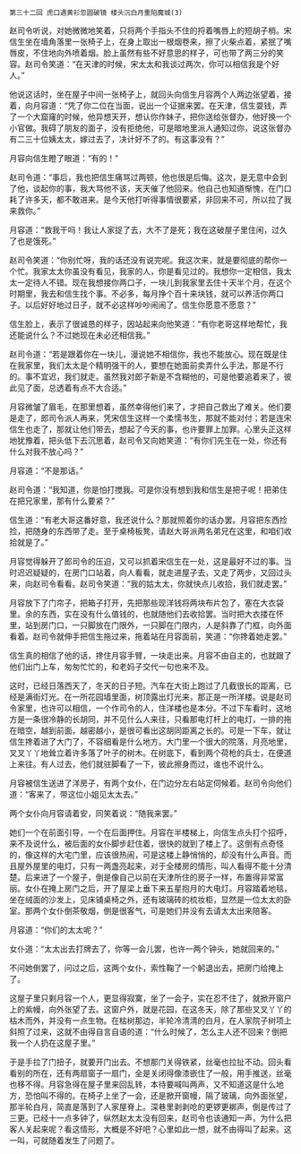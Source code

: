     第三十二回 虎口遇黄衫忽圆破镜 楼头沉白月重陷魔城(3) 

   赵司令听说，对她微微地笑着，只将两个手指头不住的捋着嘴唇上的短胡子梢。宋信生坐在墙角落里一张椅子上，在身上取出一根烟卷来，擦了火柴点着，紧抿了嘴唇皮，不住地向外喷着烟。脸上虽然有些不好意思的样子，可也带了两三分的笑容。赵司令笑道：“在天津的时候，宋太太和我谈过两次，你可以相信我是个好人。”

   他说这话时，坐在屋子中间一张椅子上，就回头向信生月容两个人两边张望着，接着，向月容道：“凭了你二位在当面，说出一个证据来罢。在天津，信生耍钱，弄了一个大窟窿的时候，他异想天开，想认你作妹子，把你送给张督办，他好换一个小官做。我碍了朋友的面子，没有拒绝他，可是暗地里派人通知过你，说这张督办有二三十位姨太太，嫁过去了，决计好不了的。有这事没有？”

   月容向信生瞪了眼道：“有的！”

   赵司令道：“事后，我也把信生痛骂过两顿，他也很是后悔。这次，是无意中会到了他，谈起你的事，我大骂他不该，天天催了他回来。他自己也知道惭愧，在门口耗了许多天，都不敢进来。是今天他打听得事情很要紧，非回来不可，所以拉了我来救你。”

   月容道：“救我干吗！我让人家捉了去，大不了是死；我在这破屋子里住闲，过久了也是饿死。”

   赵司令笑道：“你别忙呀，我的话还没有说完呢。我这次来，就是要彻底的帮你一个忙。我家太太你虽没有看见，我家的人，你是看见过的。我想你一定相信，我太太一定待人不错。现在我想接你两口子，一块儿到我家里去住十天半个月，在这个时期里，我去和信生找个事。不必多，每月挣个百十来块钱，就可以养活你两口子。以后好好地过日子，就不必这样吵吵闹闹了。信生你愿意不愿意？”

   信生脸上，表示了很诚恳的样子，因站起来向他笑道：“有你老哥这样地帮忙，我还能说什么？不过她现在未必还相信我。”

   赵司令道：“若是跟着你在一块儿，漫说她不相信你，我也不能放心。现在既是住在我家里，我们太太是个精明强干的人，要想在她面前卖弄什么手法，那是不行的。事不宜迟，我们就走。虽然我对郎子新是不含糊他的，可是他要追着来了，彼此见了面，总透着有点不大合适。”

   月容微皱了眉毛，在那里想着，虽然幸得他们来了，才把自己救出了难关。他们要是走了，郎司令派人再来，凭宋信生这样一个柔懦书生，那就不能对付；若是连宋信生也走了，那就让他们带去，想起了今天的事，也许要罪上加罪。心里头正这样地犹豫着，把头低下去沉思着，赵司令又向她笑道：“有你们先生在一处，你还有什么对我不放心吗？”

   月容道：“不是那话。”

   赵司令道：“我知道，你是怕打搅我。可是你没有想到我和信生是把子呢！把弟住在把兄家里，那有什么要紧？”

   信生道：“有老大哥这番好意，我还说什么？那就照着你的话办罢。月容把东西捡捡，把随身的东西带了走。至于桌椅板凳，请赵大哥派两名弟兄在这里，和咱们收拾就是了。”

   月容觉得躲开了郎司令的压迫，又可以抓着宋信生在一处，这是最好不过的事。当时迟迟疑疑的，在房门口站着，向人看看，就走进屋子去，又走了两步，又回过头来，向赵司令看看。赵司令笑道：“我的姑太太，你就快点儿收拾，我们就走罢。”

   月容放下了门帘子，把箱子打开，先把那些现洋钱将两块布片包了，塞在大衣袋里。余的东西，实在没有什么值钱的，也就随他们去收拾罢。当时把大衣搂在怀里，站到房门口，一只脚放在门限外，一只脚在门限内，人是斜靠了门框，向外面看着。赵司令就伸手把信生拖过来，拖着站在月容面前，笑道：“你搀着她走罢。”

   信生真的相信了他的话，搀住月容手臂，一块走出来。月容不由自主的，也就跟了他们出门上车，匆匆忙忙的，和老妈子交代一句也来不及。

   这时，已经日落西天了，冬天的日子短。汽车在大街上跑过了几截很长的距离，已经是满街灯光。在一所花园墙里面，树顶露出灯光来，那正是一所洋楼。说是赵司令家里，也许可以相信，一个作司令的人，住洋楼也是本分。不过下车看时，这地方是一条很冷静的长胡同，并不见什么人来往，只看那电灯杆上的电灯，一排的拖在暗空，越到前面，越密越小，是很可看出这胡同距离之长的。可是一下车，就让信生搀着进了大门了，不容细看是什么地方。大门里一个很大的院落，月亮地里，叉叉丫丫地耸立着许多落了叶子的树木。在树底下，看到两个荷枪的兵士，在便道上来往。有人过去，他们就驻脚看了一下，彼此擦身而过，谁也不说什么。

   月容被信生送进了洋房子，有两个女仆，在门边分左右站定伺候着。赵司令向他们道：“客来了，带这位小姐见太太去。”

   两个女仆向月容请着安，同笑着说：“随我来罢。”

   她们一个在前面引导，一个在后面押住。月容在半楼梯上，向信生点头打个招呼，来不及说什么，被后面的女仆脚步赶住着，很快的就到了楼上了。这倒有点奇怪的，像这样的大宅门里，应该很热闹，可是这楼上静悄悄的，却没有什么声音。而且屋外屋里的电灯，只有一两盏亮起来，对于全楼房的情形，叫人看得不能十分清楚。后来进了一个屋子，倒是像自己以前在天津所住的房子一样，布置得非常富丽。女仆在掩上房门之后，开了屋梁上垂下来五星抱月的大电灯。月容踏着地毯，坐在绒面的沙发上，见床铺桌椅之外，还有玻璃砖的梳妆柜，显然是一位太太的卧室。那两个女仆倒茶敬烟，倒是很客气，可是她们并没有去请太太出来陪客。

   月容道：“你们的太太呢？”

   女仆道：“太太出去打牌去了，你等一会儿罢，也许一两个钟头，她就回来的。”

   不问她倒罢了，问过之后，这两个女仆，索性鞠了一个躬退出去，把房门给掩上了。

   这屋子里只剩月容一个人，更显得寂寞，坐了一会子，实在忍不住了，就掀开窗户上的紫幔，向外张望了去。这窗户外，就是花园，在这冬天，除了那些叉叉丫丫的枯木而外，并没有一点生物。在枯树那边，半轮冷清清的白月，在人家院子树项上斜照了过来，这就不由得自言自语的道：“什么时候了，怎么主人还不回来？倒把我一个人扔在这屋子里。”

   于是手拉了门扭子，就要开门出去。不想那门关得铁紧，丝毫也拉扯不动。回头看看别的所在，还有两扇窗子一扇门，全是关闭得像漆嵌住了一般，用手推送，丝毫也移不得。月容急得在屋子里来回乱转，本待要喊叫两声，又不知道这是什么地方，恐怕叫不得的。在椅子上坐了一会，还是掀开窗幔，隔了玻璃，向外面张望，那半轮白月，简直是落到了人家屋脊上。深巷里剥剥呛的更锣更梆声，倒是传过了三更。已经十一点多钟了，纵然赵太太没有回来，赵司令也该通知一声，为什么把客人关起来呢？看这情形，大概是不好吧？心里如此一想，就不由得叫了起来。这一叫，可就随着发生了问题了。

